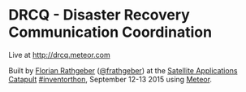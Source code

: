 # DRCQ - Disaster Recovery Communication Coordination

Live at http://drcq.meteor.com

Built  by [Florian Rathgeber](https://kynan.github.io)
([@frathgeber](https://twitter.com/frathgeber)) at the [Satellite Applications
Catapult](https://sa.catapult.org.uk) [#inventorthon](http://inventorthon.com),
September 12-13 2015 using [Meteor](https://meteor.com).

